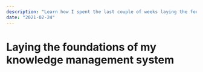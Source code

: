 ```yaml
---
description: "Learn how I spent the last couple of weeks laying the foundations for my to-be knowledge management system."
date: "2021-02-24"
---
```


# Laying the foundations of my knowledge management system


